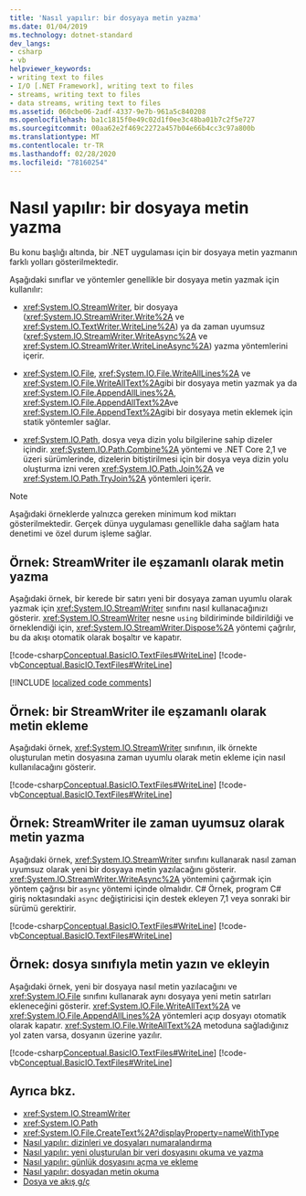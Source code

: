 ```yaml
---
title: 'Nasıl yapılır: bir dosyaya metin yazma'
ms.date: 01/04/2019
ms.technology: dotnet-standard
dev_langs:
- csharp
- vb
helpviewer_keywords:
- writing text to files
- I/O [.NET Framework], writing text to files
- streams, writing text to files
- data streams, writing text to files
ms.assetid: 060cbe06-2adf-4337-9e7b-961a5c840208
ms.openlocfilehash: ba1c1815f0e49c02d1f0ee3c48ba01b7c2f5e727
ms.sourcegitcommit: 00aa62e2f469c2272a457b04e66b4cc3c97a800b
ms.translationtype: MT
ms.contentlocale: tr-TR
ms.lasthandoff: 02/28/2020
ms.locfileid: "78160254"
---
```

# <a name="how-to-write-text-to-a-file"></a>Nasıl yapılır: bir dosyaya metin yazma
Bu konu başlığı altında, bir .NET uygulaması için bir dosyaya metin yazmanın farklı yolları gösterilmektedir.

Aşağıdaki sınıflar ve yöntemler genellikle bir dosyaya metin yazmak için kullanılır:  
  
- <xref:System.IO.StreamWriter>, bir dosyaya (<xref:System.IO.StreamWriter.Write%2A> ve <xref:System.IO.TextWriter.WriteLine%2A>) ya da zaman uyumsuz (<xref:System.IO.StreamWriter.WriteAsync%2A> ve <xref:System.IO.StreamWriter.WriteLineAsync%2A>) yazma yöntemlerini içerir.  
  
- <xref:System.IO.File>, <xref:System.IO.File.WriteAllLines%2A> ve <xref:System.IO.File.WriteAllText%2A>gibi bir dosyaya metin yazmak ya da <xref:System.IO.File.AppendAllLines%2A>, <xref:System.IO.File.AppendAllText%2A>ve <xref:System.IO.File.AppendText%2A>gibi bir dosyaya metin eklemek için statik yöntemler sağlar.  
  
- <xref:System.IO.Path>, dosya veya dizin yolu bilgilerine sahip dizeler içindir. <xref:System.IO.Path.Combine%2A> yöntemi ve .NET Core 2,1 ve üzeri sürümlerinde, dizelerin bitiştirilmesi için bir dosya veya dizin yolu oluşturma izni veren <xref:System.IO.Path.Join%2A> ve <xref:System.IO.Path.TryJoin%2A> yöntemleri içerir.

> [!NOTE]
> Aşağıdaki örneklerde yalnızca gereken minimum kod miktarı gösterilmektedir. Gerçek dünya uygulaması genellikle daha sağlam hata denetimi ve özel durum işleme sağlar.  
  
## <a name="example-synchronously-write-text-with-streamwriter"></a>Örnek: StreamWriter ile eşzamanlı olarak metin yazma

Aşağıdaki örnek, bir kerede bir satırı yeni bir dosyaya zaman uyumlu olarak yazmak için <xref:System.IO.StreamWriter> sınıfını nasıl kullanacağınızı gösterir. <xref:System.IO.StreamWriter> nesne `using` bildiriminde bildirildiği ve örneklendiği için, <xref:System.IO.StreamWriter.Dispose%2A> yöntemi çağrılır, bu da akışı otomatik olarak boşaltır ve kapatır.  

[!code-csharp[Conceptual.BasicIO.TextFiles#WriteLine](../../../samples/snippets/csharp/VS_Snippets_CLR/conceptual.basicio.textfiles/cs/write.cs)]
[!code-vb[Conceptual.BasicIO.TextFiles#WriteLine](../../../samples/snippets/visualbasic/VS_Snippets_CLR/conceptual.basicio.textfiles/vb/write.vb)]  

[!INCLUDE [localized code comments](../../../includes/code-comments-loc.md)]

## <a name="example-synchronously-append-text-with-streamwriter"></a>Örnek: bir StreamWriter ile eşzamanlı olarak metin ekleme

Aşağıdaki örnek, <xref:System.IO.StreamWriter> sınıfının, ilk örnekte oluşturulan metin dosyasına zaman uyumlu olarak metin ekleme için nasıl kullanılacağını gösterir.

[!code-csharp[Conceptual.BasicIO.TextFiles#WriteLine](../../../samples/snippets/csharp/VS_Snippets_CLR/conceptual.basicio.textfiles/cs/append.cs)]
[!code-vb[Conceptual.BasicIO.TextFiles#WriteLine](../../../samples/snippets/visualbasic/VS_Snippets_CLR/conceptual.basicio.textfiles/vb/append.vb)]  

## <a name="example-asynchronously-write-text-with-streamwriter"></a>Örnek: StreamWriter ile zaman uyumsuz olarak metin yazma

Aşağıdaki örnek, <xref:System.IO.StreamWriter> sınıfını kullanarak nasıl zaman uyumsuz olarak yeni bir dosyaya metin yazılacağını gösterir. <xref:System.IO.StreamWriter.WriteAsync%2A> yöntemini çağırmak için yöntem çağrısı bir `async` yöntemi içinde olmalıdır. C# Örnek, program C# giriş noktasındaki `async` değiştiricisi için destek ekleyen 7,1 veya sonraki bir sürümü gerektirir.

[!code-csharp[Conceptual.BasicIO.TextFiles#WriteLine](../../../samples/snippets/csharp/VS_Snippets_CLR/conceptual.basicio.textfiles/cs/async.cs)]
[!code-vb[Conceptual.BasicIO.TextFiles#WriteLine](../../../samples/snippets/visualbasic/VS_Snippets_CLR/conceptual.basicio.textfiles/vb/async.vb)]  

## <a name="example-write-and-append-text-with-the-file-class"></a>Örnek: dosya sınıfıyla metin yazın ve ekleyin

Aşağıdaki örnek, yeni bir dosyaya nasıl metin yazılacağını ve <xref:System.IO.File> sınıfını kullanarak aynı dosyaya yeni metin satırları ekleneceğini gösterir. <xref:System.IO.File.WriteAllText%2A> ve <xref:System.IO.File.AppendAllLines%2A> yöntemleri açıp dosyayı otomatik olarak kapatır. <xref:System.IO.File.WriteAllText%2A> metoduna sağladığınız yol zaten varsa, dosyanın üzerine yazılır.  

[!code-csharp[Conceptual.BasicIO.TextFiles#WriteLine](../../../samples/snippets/csharp/VS_Snippets_CLR/conceptual.basicio.textfiles/cs/file.cs)]
[!code-vb[Conceptual.BasicIO.TextFiles#WriteLine](../../../samples/snippets/visualbasic/VS_Snippets_CLR/conceptual.basicio.textfiles/vb/file.vb)]  

## <a name="see-also"></a>Ayrıca bkz.

- <xref:System.IO.StreamWriter>
- <xref:System.IO.Path>
- <xref:System.IO.File.CreateText%2A?displayProperty=nameWithType>
- [Nasıl yapılır: dizinleri ve dosyaları numaralandırma](../../../docs/standard/io/how-to-enumerate-directories-and-files.md)
- [Nasıl yapılır: yeni oluşturulan bir veri dosyasını okuma ve yazma](../../../docs/standard/io/how-to-read-and-write-to-a-newly-created-data-file.md)
- [Nasıl yapılır: günlük dosyasını açma ve ekleme](../../../docs/standard/io/how-to-open-and-append-to-a-log-file.md)
- [Nasıl yapılır: dosyadan metin okuma](../../../docs/standard/io/how-to-read-text-from-a-file.md)
- [Dosya ve akış g/ç](../../../docs/standard/io/index.md)
